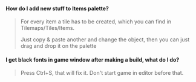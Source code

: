  #### How do I add new stuff to Items palette?
> For every item a tile has to be created, which you can find in Tilemaps/Tiles/Items.
>
> Just copy & paste another and change the object,
> then you can just drag and drop it on the palette


 #### I get black fonts in game window after making a build, what do I do?
> Press Ctrl+S, that will fix it. Don't start game in editor before that.